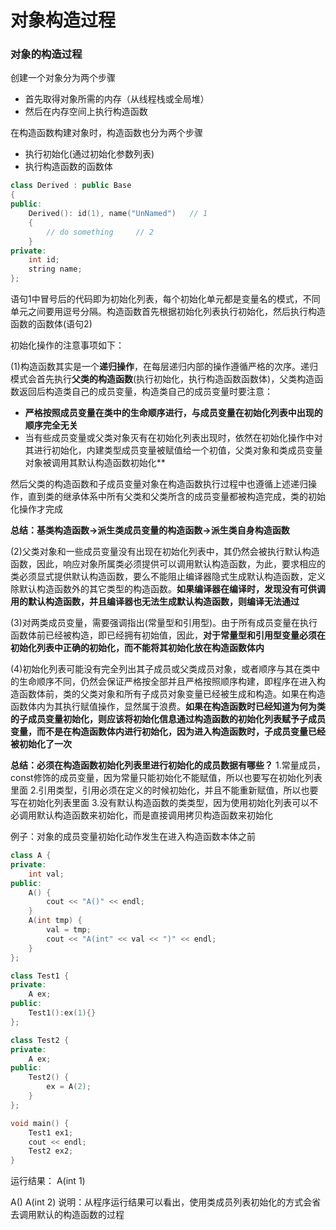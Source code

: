 # 对象构造过程

### 对象的构造过程

创建一个对象分为两个步骤

* 首先取得对象所需的内存（从线程栈或全局堆）
* 然后在内存空间上执行构造函数

在构造函数构建对象时，构造函数也分为两个步骤

* 执行初始化(通过初始化参数列表)
* 执行构造函数的函数体

```c++
class Derived : public Base
{
public:
    Derived(): id(1), name("UnNamed")   // 1
    {
        // do something     // 2
    }
private:
    int id;
    string name;
};
```

语句1中冒号后的代码即为初始化列表，每个初始化单元都是变量名的模式，不同单元之间要用逗号分隔。构造函数首先根据初始化列表执行初始化，然后执行构造函数的函数体(语句2)

初始化操作的注意事项如下：

(1)构造函数其实是一个**递归操作**，在每层递归内部的操作遵循严格的次序。递归模式会首先执行**父类的构造函数**(执行初始化，执行构造函数函数体)，父类构造函数返回后构造类自己的成员变量，构造类自己的成员变量时要注意：

* **严格按照成员变量在类中的生命顺序进行，与成员变量在初始化列表中出现的顺序完全无关**
* 当有些成员变量或父类对象灭有在初始化列表出现时，依然在初始化操作中对其进行初始化，内建类型成员变量被赋值给一个初值，父类对象和类成员变量对象被调用其默认构造函数初始化**

然后父类的构造函数和子成员变量对象在构造函数执行过程中也遵循上述递归操作，直到类的继承体系中所有父类和父类所含的成员变量都被构造完成，类的初始化操作才完成

**总结：基类构造函数->派生类成员变量的构造函数->派生类自身构造函数**



(2)父类对象和一些成员变量没有出现在初始化列表中，其仍然会被执行默认构造函数，因此，响应对象所属类必须提供可以调用默认构造函数，为此，要求相应的类必须显式提供默认构造函数，要么不能阻止编译器隐式生成默认构造函数，定义除默认构造函数外的其它类型的构造函数。**如果编译器在编译时，发现没有可供调用的默认构造函数，并且编译器也无法生成默认构造函数，则编译无法通过**

(3)对两类成员变量，需要强调指出(常量型和引用型)。由于所有成员变量在执行函数体前已经被构造，即已经拥有初始值，因此，**对于常量型和引用型变量必须在初始化列表中正确的初始化，而不能将其初始化放在构造函数体内**

(4)初始化列表可能没有完全列出其子成员或父类成员对象，或者顺序与其在类中的生命顺序不同，仍然会保证严格按全部并且严格按照顺序构建，即程序在进入构造函数体前，类的父类对象和所有子成员对象变量已经被生成和构造。如果在构造函数体内为其执行赋值操作，显然属于浪费。**如果在构造函数时已经知道为何为类的子成员变量初始化，则应该将初始化信息通过构造函数的初始化列表赋予子成员变量，而不是在构造函数体内进行初始化，因为进入构造函数时，子成员变量已经被初始化了一次**  


**总结：必须在构造函数初始化列表里进行初始化的成员数据有哪些？**
1.常量成员，const修饰的成员变量，因为常量只能初始化不能赋值，所以也要写在初始化列表里面
2.引用类型，引用必须在定义的时候初始化，并且不能重新赋值，所以也要写在初始化列表里面
3.没有默认构造函数的类类型，因为使用初始化列表可以不必调用默认构造函数来初始化，而是直接调用拷贝构造函数来初始化  

例子：对象的成员变量初始化动作发生在进入构造函数本体之前

```c++
class A {
private:
    int val;
public:
    A() {
        cout << "A()" << endl;
    }
    A(int tmp) {
        val = tmp;
        cout << "A(int" << val << ")" << endl;
    }
};

class Test1 {
private:
    A ex;
public:
    Test1():ex(1){}
};

class Test2 {
private:
    A ex;
public:
    Test2() {
        ex = A(2);
    }
};

void main() {
    Test1 ex1;
    cout << endl;
    Test2 ex2;
}
```

运行结果：
A(int 1)

A()
A(int 2)
说明：从程序运行结果可以看出，使用类成员列表初始化的方式会省去调用默认的构造函数的过程  
